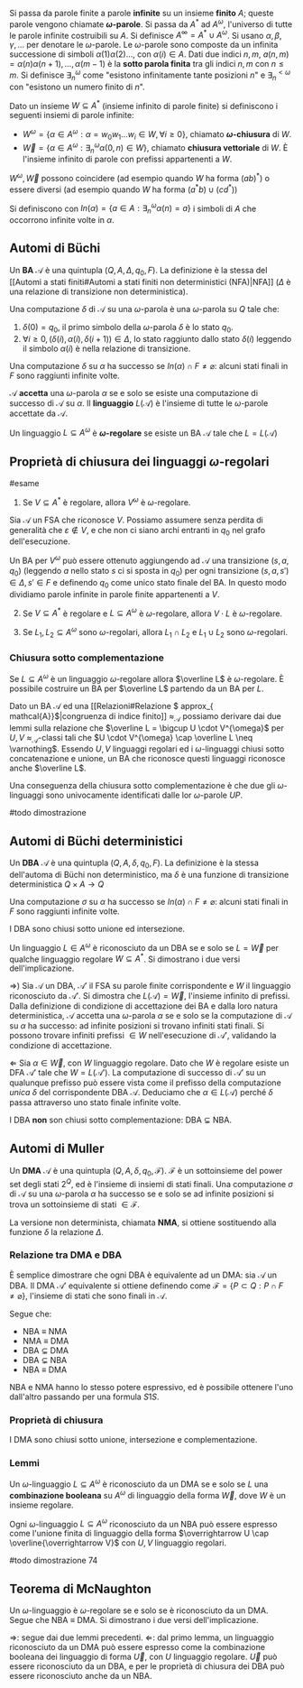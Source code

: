 Si passa da parole finite a parole **infinite** su un insieme **finito** $A$; queste parole vengono chiamate **$\omega$-parole**.
Si passa da $A^*$ ad $A^{\omega}$, l'universo di tutte le parole infinite costruibili su $A$. Si definisce $A^{\infty} = A^{*} \cup A^{\omega}$.
Si usano $\alpha, \beta, \gamma,\dots$ per denotare le $\omega$-parole. Le $\omega$-parole sono composte da un infinita successione di simboli $\alpha(1)\alpha(2)\dots$, con $\alpha(i) \in A$. 
Dati due indici $n,m$, $a(n,m) = \alpha(n)\alpha(n+1),\dots,\alpha(m-1)$ è la **sotto parola finita** tra gli indici $n,m$ con $n \leq m$.
Si definisce $\exists^{\omega}_n$ come "esistono infinitamente tante posizioni $n$" e $\exists^{< \omega}_n$ con "esistono un numero finito di $n$".

Dato un insieme $W \subseteq A^*$ (insieme infinito di parole finite) si definiscono i seguenti insiemi di parole infinite:
- $W^{\omega} = \{\alpha \in A^{\omega}: \alpha = w_{0}w_{1}\dots w_{i} \in W, \, \forall i \geq 0\}$, chiamato **$\omega$-chiusura** di $W$.
- $\overrightarrow{W} = \{\alpha \in A^{\omega}: \exists^{\omega}_n \alpha(0, n) \in W\}$, chiamato **chiusura vettoriale** di $W$. È l'insieme infinito di parole con prefissi appartenenti a $W$.

$W^{\omega}, \overrightarrow{W}$ possono coincidere (ad esempio quando $W$ ha forma $(ab)^*$) o essere diversi (ad esempio quando $W$ ha forma $(a^*b) \cup (cd^*)$)

Si definiscono con $In(\alpha) = \{a \in A: \exists^{\omega}_{n}\alpha(n) = a\}$ i simboli di $A$ che occorrono infinite volte in $\alpha$.

## Automi di Büchi

Un **BA** $\mathcal{A}$ è una quintupla $(Q,A,\Delta, q_{0}, F)$. La definizione è la stessa del [[Automi a stati finiti#Automi a stati finiti non deterministici (NFA)|NFA]] ($\Delta$ è una relazione di transizione non deterministica).

Una computazione $\delta$ di $\mathcal{A}$ su una $\omega$-parola è una $\omega$-parola su $Q$ tale che:
1. $\delta(0) = q_0$, il primo simbolo della $\omega$-parola $\delta$ è lo stato $q_0$.
2. $\forall i \geq 0, \, (\delta(i), \alpha(i), \delta(i+1)) \in \Delta$, lo stato raggiunto dallo stato $\delta(i)$ leggendo il simbolo $\alpha(i)$ è nella relazione di transizione.

Una computazione $\delta$ su $\alpha$ ha successo se $In(\alpha) \cap F \neq \varnothing$: alcuni stati finali in $F$ sono raggiunti infinite volte.

$\mathcal{A}$ **accetta** una $\omega$-parola $\alpha$ se e solo se esiste una computazione di successo di $\mathcal{A}$ su $\alpha$. Il **linguaggio** $L(\mathcal{A})$ è l'insieme di tutte le $\omega$-parole accettate da $\mathcal{A}$.

Un linguaggio $L \subseteq A^{\omega}$ è **$\omega$-regolare** se esiste un BA $\mathcal{A}$ tale che $L = L(\mathcal{A})$

## Proprietà di chiusura dei linguaggi $\omega$-regolari
#esame

1. Se $V \subseteq A^*$ è regolare, allora $V^{\omega}$ è $\omega$-regolare.

Sia $\mathcal{A}$ un FSA che riconosce $V$. Possiamo assumere senza perdita di generalità che $\varepsilon \notin V$, e che non ci siano archi entranti in $q_0$ nel grafo dell'esecuzione.

Un BA per $V^{\omega}$ può essere ottenuto aggiungendo ad $\mathcal{A}$ una transizione $(s, a, q_0)$ (leggendo $a$ nello stato $s$ ci si sposta in $q_0$) per ogni transizione $(s, a, s') \in \Delta, \, s' \in F$ e definendo $q_0$ come unico stato finale del BA. In questo modo dividiamo parole infinite in parole finite appartenenti a $V$.

2. Se $V \subseteq A^*$ è regolare e $L \subseteq A^{\omega}$ è $\omega$-regolare, allora $V \cdot L$ è $\omega$-regolare.

3. Se $L_{1}, L_{2} \subseteq A^{\omega}$ sono $\omega$-regolari, allora $L_{1} \cap L_{2}$ e $L_{1} \cup L_{2}$ sono $\omega$-regolari.

### Chiusura sotto complementazione
Se $L \subseteq A^{\omega}$ è un linguaggio $\omega$-regolare allora $\overline L$ è $\omega$-regolare. È possibile costruire un BA per $\overline L$ partendo da un BA per $L$.

Dato un BA $\mathcal{A}$ ed una [[Relazioni#Relazione $ approx_{ mathcal{A}}$|congruenza di indice finito]] $\approx_{\mathcal{A}}$ possiamo derivare dai due lemmi sulla relazione che  $\overline L = \bigcup U \cdot V^{\omega}$ per $U,V$ $\approx_{\mathcal{A}}$-classi  tali che $U \cdot V^{\omega} \cap \overline L \neq \varnothing$. Essendo $U,V$ linguaggi regolari ed i $\omega$-linguaggi chiusi sotto concatenazione e unione, un BA che riconosce questi linguaggi riconosce anche $\overline L$.

Una conseguenza della chiusura sotto complementazione è che due gli $\omega$-linguaggi sono univocamente identificati dalle lor $\omega$-parole $UP$.

#todo dimostrazione

## Automi di Büchi deterministici

Un **DBA** $\mathcal{A}$ è una quintupla $(Q,A,\delta, q_{0}, F)$. La definizione è la stessa dell'automa di Büchi non deterministico, ma $\delta$ è una funzione di transizione deterministica $Q \times A \rightarrow Q$

Una computazione $\sigma$ su $\alpha$ ha successo se $In(\alpha) \cap F \neq \varnothing$: alcuni stati finali in $F$ sono raggiunti infinite volte.

I DBA sono chiusi sotto unione ed intersezione.

Un linguaggio $L \in A^{\omega}$ è riconosciuto da un DBA se e solo se $L = \overrightarrow{W}$ per qualche linguaggio regolare $W \subseteq A^*$. Si dimostrano i due versi dell'implicazione.

$\Rightarrow$) Sia $\mathcal{A}$ un DBA, $\mathcal{A}'$ il FSA su parole finite corrispondente e $W$ il linguaggio riconosciuto da $\mathcal{A}'$. Si dimostra che $L(\mathcal{A}) = \overrightarrow W$, l'insieme infinito di prefissi.
Dalla definizione di condizione di accettazione dei BA e dalla loro natura deterministica, $\mathcal{A}$ accetta una $\omega$-parola $\alpha$ se e solo se la computazione di $\mathcal{A}$ su $\alpha$ ha successo: ad infinite posizioni si trovano infiniti stati finali. 
Si possono trovare infiniti prefissi $\in W$ nell'esecuzione di $\mathcal{A}'$, validando la condizione di accettazione.

$\Leftarrow$ Sia $\alpha \in \overrightarrow W$, con $W$ linguaggio regolare.
Dato che $W$ è regolare esiste un DFA $\mathcal{A}'$ tale che $W = L(\mathcal{A}')$. La computazione di successo di $\mathcal{A}'$ su un qualunque prefisso può essere vista come il prefisso della computazione *unica* $\delta$ del corrispondente DBA $\mathcal{A}$.
Deduciamo che $\alpha \in L(\mathcal{A})$ perché $\delta$ passa attraverso uno stato finale infinite volte.

I DBA **non** son chiusi sotto complementazione: DBA $\subsetneq$ NBA.

## Automi di Muller

Un **DMA** $\mathcal{A}$ è una quintupla $(Q,A,\delta, q_{0}, \mathcal{F})$. 
$\mathcal{F}$ è un sottoinsieme del power set degli stati $2^Q$, ed è l'insieme di insiemi di stati finali. 
Una computazione $\sigma$ di $\mathcal{A}$ su una $\omega$-parola $\alpha$ ha successo se e solo se ad infinite posizioni si trova un sottoinsieme di stati $\in \mathcal{F}$.

La versione non determinista, chiamata **NMA**, si ottiene sostituendo alla funzione $\delta$ la relazione $\Delta$.

### Relazione tra DMA e DBA
È semplice dimostrare che ogni DBA è equivalente ad un DMA: sia $\mathcal{A}$ un DBA. Il DMA $\mathcal{A}'$ equivalente si ottiene definendo come $\mathcal{F} = \{P \subset Q : P \cap F \neq \varnothing \}$, l'insieme di stati che sono finali in $\mathcal{A}$.

Segue che:
 - NBA $\equiv$ NMA
 - NMA $\equiv$ DMA
 - DBA $\subsetneq$ DMA
 - DBA $\subsetneq$ NBA
 - NBA $\equiv$ DMA

NBA e NMA hanno lo stesso potere espressivo, ed è possibile ottenere l'uno dall'altro passando per una formula $S1S$.

### Proprietà di chiusura
I DMA sono chiusi sotto unione, intersezione e complementazione.

### Lemmi
Un $\omega$-linguaggio $L \subseteq A^{\omega}$ è riconosciuto da un DMA se e solo se $L$ una **combinazione booleana** su $A^{\omega}$ di linguaggio della forma $\overrightarrow W$, dove $W$ è un insieme regolare.

Ogni $\omega$-linguaggio $L \subseteq A^{\omega}$ riconosciuto da un NBA può essere espresso come l'unione finita di linguaggio della forma $\overrightarrow U \cap \overline{\overrightarrow V}$ con $U,V$ linguaggio regolari.


#todo dimostrazione 74

## Teorema di McNaughton

Un $\omega$-linguaggio è $\omega$-regolare se e solo se è riconosciuto da un DMA. Segue che NBA $\equiv$ DMA. 
Si dimostrano i due versi dell'implicazione.

$\Rightarrow$: segue dai due lemmi precedenti.
$\Leftarrow$: dal primo lemma, un linguaggio riconosciuto da un DMA può essere espresso come la combinazione booleana dei linguaggio di forma $\overrightarrow U$, con $U$ linguaggio regolare. $\overrightarrow U$ può essere riconosciuto da un DBA, e per le proprietà di chiusura dei DBA può essere riconosciuto anche da un NBA.
